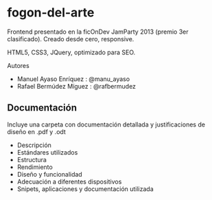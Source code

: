 fogon-del-arte
==============

Frontend presentado en la ficOnDev JamParty 2013 (premio 3er clasificado). Creado desde cero, responsive.

HTML5, CSS3, JQuery, optimizado para SEO.

Autores

* Manuel Ayaso Enríquez : @manu_ayaso
* Rafael Bermúdez Míguez : @rafbermudez

Documentación
-------------

Incluye una carpeta con documentación detallada y justificaciones de diseño en .pdf y .odt

* Descripción
* Estándares utilizados
* Estructura
* Rendimiento
* Diseño y funcionalidad
* Adecuación a diferentes dispositivos
* Snipets, aplicaciones y documentación utilizada
